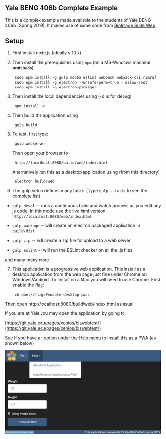 ## Yale BENG 406b Complete Example

This is a complex example made available to the students of Yale BENG 406b
(Spring 2019). It makes use of some code from
[BioImage Suite Web ](https://github.com/bioimagesuiteweb/bisweb/)


## Setup

1. First install node.js (ideally v 10.x)
2. Then install the prerequisites using `npm` (on a MS-Windows
machine __omit `sudo`__)

        sudo npm install -g gulp mocha eslint webpack webpack-cli rimraf 
        sudo npm install -g electron --unsafe-perm=true --allow-root
        sudo npm install -g electron-packager

3. Then install the local dependencies using (-d is for debug)

        npm install -d
        
4. Then build the application using

        gulp build
        
        
5. To test, first type:

        gulp webserver
        
    Then open your browser to 
    
        http://localhost:8080/build/web/index.html
        
    Alternatively run this as a desktop application using (from this directory)
    
        electron build/web
        
6. The gulp setup defines many tasks. (Type `gulp --tasks` to see the complete
   list)
   
* `gulp devel` -- runs a continuous build and watch process as you edit any js
  code. In this mode use the live html version
  `http://localhost:8080/web/index.html`
  
* `gulp package` -- will create an electron packaged application in
  `build/dist`
  
* `gulp zip` -- will create a zip file for upload to a web server

  
* `gulp eslint` -- will run the ESLint checker on all the .js files

and many many more.

  
  
7. This application is a progressive web application. This install as a
    desktop application from the web page just fine under Chrome on
    Windows/Android. To install on a Mac you will need to use Chrome. First
    enable the flag:
   
        chrome://flags#enable-desktop-pwas
        
Then open http://localhost:8080/build/web/index.html as usual.

If you are at Yale you may open the application by going to 

[https://git.yale.edu/pages/xenios/biswebtest/](https://git.yale.edu/pages/xenios/biswebtest/)

See if you have an option under the Help menu to install this as a PWA (as
shown below)

![Install as PWA](./docs/pwa.jpg)
